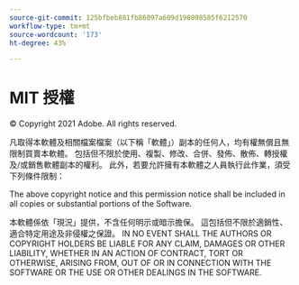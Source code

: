 ```yaml
---
source-git-commit: 125bfbeb881fb86097a609d198098585f6212570
workflow-type: tm+mt
source-wordcount: '173'
ht-degree: 43%

---
```

# MIT 授權

© Copyright 2021 Adobe. All rights reserved.

凡取得本軟體及相關檔案檔案（以下稱「軟體」）副本的任何人，均有權無償且無限制買賣本軟體。 包括但不限於使用、複製、修改、合併、發佈、散佈、轉授權及/或銷售軟體副本的權利。 此外，若要允許擁有本軟體之人員執行此作業，須受下列條件限制：

The above copyright notice and this permission notice shall be included in all copies or substantial portions of the Software.

本軟體係依「現況」提供，不含任何明示或暗示擔保。 這包括但不限於適銷性、適合特定用途及非侵權之保證。 IN NO EVENT SHALL THE AUTHORS OR COPYRIGHT HOLDERS BE LIABLE FOR ANY CLAIM, DAMAGES OR OTHER LIABILITY, WHETHER IN AN ACTION OF CONTRACT, TORT OR OTHERWISE, ARISING FROM, OUT OF OR IN CONNECTION WITH THE SOFTWARE OR THE USE OR OTHER DEALINGS IN THE SOFTWARE.
